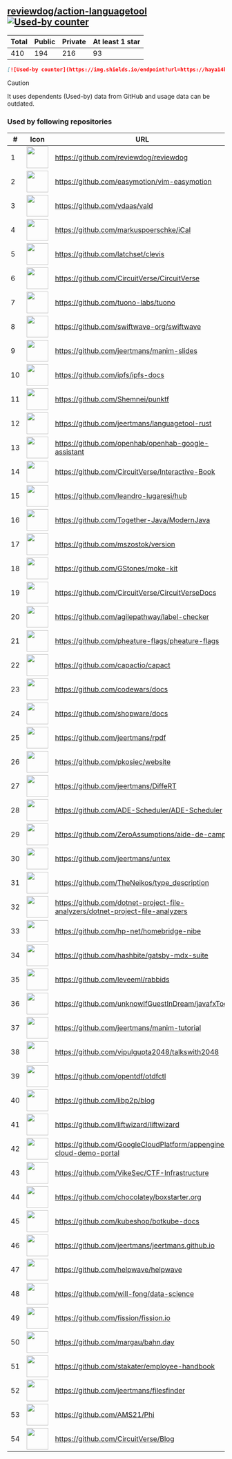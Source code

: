 





## [reviewdog/action-languagetool](https://github.com/reviewdog/action-languagetool) [![Used-by counter](https://img.shields.io/endpoint?url=https://haya14busa.github.io/github-used-by/data/reviewdog/action-languagetool/shieldsio.json)](https://github.com/haya14busa/github-used-by/tree/main/repo/reviewdog/action-languagetool)

| Total | Public | Private | At least 1 star
| ----- | ------ | ------- | ---------------
| 410 | 194 | 216 | 93 |

```md
[![Used-by counter](https://img.shields.io/endpoint?url=https://haya14busa.github.io/github-used-by/data/reviewdog/action-languagetool/shieldsio.json)](https://github.com/haya14busa/github-used-by/tree/main/repo/reviewdog/action-languagetool)
```

> [!CAUTION]
> It uses dependents (Used-by) data from GitHub and usage data can be outdated.

### Used by following repositories

| # | Icon | URL | Stars |
| -- | -- | -- | -- | 
|1|<img src="https://github.com/reviewdog.png" width=50 height=50>|https://github.com/reviewdog/reviewdog|8565|
|2|<img src="https://github.com/easymotion.png" width=50 height=50>|https://github.com/easymotion/vim-easymotion|7640|
|3|<img src="https://github.com/vdaas.png" width=50 height=50>|https://github.com/vdaas/vald|1627|
|4|<img src="https://github.com/markuspoerschke.png" width=50 height=50>|https://github.com/markuspoerschke/iCal|1154|
|5|<img src="https://github.com/latchset.png" width=50 height=50>|https://github.com/latchset/clevis|1067|
|6|<img src="https://github.com/CircuitVerse.png" width=50 height=50>|https://github.com/CircuitVerse/CircuitVerse|981|
|7|<img src="https://github.com/tuono-labs.png" width=50 height=50>|https://github.com/tuono-labs/tuono|899|
|8|<img src="https://github.com/swiftwave-org.png" width=50 height=50>|https://github.com/swiftwave-org/swiftwave|667|
|9|<img src="https://github.com/jeertmans.png" width=50 height=50>|https://github.com/jeertmans/manim-slides|647|
|10|<img src="https://github.com/ipfs.png" width=50 height=50>|https://github.com/ipfs/ipfs-docs|317|
|11|<img src="https://github.com/Shemnei.png" width=50 height=50>|https://github.com/Shemnei/punktf|293|
|12|<img src="https://github.com/jeertmans.png" width=50 height=50>|https://github.com/jeertmans/languagetool-rust|178|
|13|<img src="https://github.com/openhab.png" width=50 height=50>|https://github.com/openhab/openhab-google-assistant|174|
|14|<img src="https://github.com/CircuitVerse.png" width=50 height=50>|https://github.com/CircuitVerse/Interactive-Book|149|
|15|<img src="https://github.com/leandro-lugaresi.png" width=50 height=50>|https://github.com/leandro-lugaresi/hub|147|
|16|<img src="https://github.com/Together-Java.png" width=50 height=50>|https://github.com/Together-Java/ModernJava|116|
|17|<img src="https://github.com/mszostok.png" width=50 height=50>|https://github.com/mszostok/version|109|
|18|<img src="https://github.com/GStones.png" width=50 height=50>|https://github.com/GStones/moke-kit|95|
|19|<img src="https://github.com/CircuitVerse.png" width=50 height=50>|https://github.com/CircuitVerse/CircuitVerseDocs|90|
|20|<img src="https://github.com/agilepathway.png" width=50 height=50>|https://github.com/agilepathway/label-checker|85|
|21|<img src="https://github.com/pheature-flags.png" width=50 height=50>|https://github.com/pheature-flags/pheature-flags|81|
|22|<img src="https://github.com/capactio.png" width=50 height=50>|https://github.com/capactio/capact|80|
|23|<img src="https://github.com/codewars.png" width=50 height=50>|https://github.com/codewars/docs|60|
|24|<img src="https://github.com/shopware.png" width=50 height=50>|https://github.com/shopware/docs|53|
|25|<img src="https://github.com/jeertmans.png" width=50 height=50>|https://github.com/jeertmans/rpdf|39|
|26|<img src="https://github.com/pkosiec.png" width=50 height=50>|https://github.com/pkosiec/website|35|
|27|<img src="https://github.com/jeertmans.png" width=50 height=50>|https://github.com/jeertmans/DiffeRT|33|
|28|<img src="https://github.com/ADE-Scheduler.png" width=50 height=50>|https://github.com/ADE-Scheduler/ADE-Scheduler|32|
|29|<img src="https://github.com/ZeroAssumptions.png" width=50 height=50>|https://github.com/ZeroAssumptions/aide-de-camp|31|
|30|<img src="https://github.com/jeertmans.png" width=50 height=50>|https://github.com/jeertmans/untex|27|
|31|<img src="https://github.com/TheNeikos.png" width=50 height=50>|https://github.com/TheNeikos/type_description|20|
|32|<img src="https://github.com/dotnet-project-file-analyzers.png" width=50 height=50>|https://github.com/dotnet-project-file-analyzers/dotnet-project-file-analyzers|18|
|33|<img src="https://github.com/hp-net.png" width=50 height=50>|https://github.com/hp-net/homebridge-nibe|16|
|34|<img src="https://github.com/hashbite.png" width=50 height=50>|https://github.com/hashbite/gatsby-mdx-suite|14|
|35|<img src="https://github.com/leveeml.png" width=50 height=50>|https://github.com/leveeml/rabbids|14|
|36|<img src="https://github.com/unknowIfGuestInDream.png" width=50 height=50>|https://github.com/unknowIfGuestInDream/javafxTool|13|
|37|<img src="https://github.com/jeertmans.png" width=50 height=50>|https://github.com/jeertmans/manim-tutorial|13|
|38|<img src="https://github.com/vipulgupta2048.png" width=50 height=50>|https://github.com/vipulgupta2048/talkswith2048|12|
|39|<img src="https://github.com/opentdf.png" width=50 height=50>|https://github.com/opentdf/otdfctl|9|
|40|<img src="https://github.com/libp2p.png" width=50 height=50>|https://github.com/libp2p/blog|9|
|41|<img src="https://github.com/liftwizard.png" width=50 height=50>|https://github.com/liftwizard/liftwizard|9|
|42|<img src="https://github.com/GoogleCloudPlatform.png" width=50 height=50>|https://github.com/GoogleCloudPlatform/appengine-cloud-demo-portal|9|
|43|<img src="https://github.com/VikeSec.png" width=50 height=50>|https://github.com/VikeSec/CTF-Infrastructure|8|
|44|<img src="https://github.com/chocolatey.png" width=50 height=50>|https://github.com/chocolatey/boxstarter.org|7|
|45|<img src="https://github.com/kubeshop.png" width=50 height=50>|https://github.com/kubeshop/botkube-docs|7|
|46|<img src="https://github.com/jeertmans.png" width=50 height=50>|https://github.com/jeertmans/jeertmans.github.io|7|
|47|<img src="https://github.com/helpwave.png" width=50 height=50>|https://github.com/helpwave/helpwave|6|
|48|<img src="https://github.com/will-fong.png" width=50 height=50>|https://github.com/will-fong/data-science|6|
|49|<img src="https://github.com/fission.png" width=50 height=50>|https://github.com/fission/fission.io|6|
|50|<img src="https://github.com/margau.png" width=50 height=50>|https://github.com/margau/bahn.day|5|
|51|<img src="https://github.com/stakater.png" width=50 height=50>|https://github.com/stakater/employee-handbook|5|
|52|<img src="https://github.com/jeertmans.png" width=50 height=50>|https://github.com/jeertmans/filesfinder|5|
|53|<img src="https://github.com/AMS21.png" width=50 height=50>|https://github.com/AMS21/Phi|5|
|54|<img src="https://github.com/CircuitVerse.png" width=50 height=50>|https://github.com/CircuitVerse/Blog|5|

